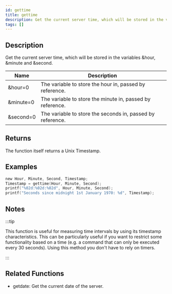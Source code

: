 ```yaml
---
id: gettime
title: gettime
description: Get the current server time, which will be stored in the variables &hour, &minute and &second.
tags: []
---
```


<TagLinks />

## Description

Get the current server time, which will be stored in the variables &hour, &minute and &second.


| Name | Description |
|------|-------------|
|&hour=0 | The variable to store the hour in, passed by reference.|
|&minute=0 | The variable to store the minute in, passed by reference.|
|&second=0 | The variable to store the seconds in, passed by reference.|


## Returns

The function itself returns a Unix Timestamp.


## Examples


```c
new Hour, Minute, Second, Timestamp;
Timestamp = gettime(Hour, Minute, Second);
printf("%02d:%02d:%02d", Hour, Minute, Second);
printf("Seconds since midnight 1st January 1970: %d", Timestamp);
```


## Notes

:::tip

This function is useful for measuring time intervals by using its timestamp characteristics. This can be particularly useful if you want to restrict some functionality based on a time (e.g. a command that can only be executed every 30 seconds). Using this method you don't have to rely on timers.

:::


## Related Functions


-  getdate: Get the current date of the server.